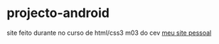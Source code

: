 # projecto-android
 site feito durante no curso de html/css3 m03 do cev
[meu site pessoal](https://ricardomassungui.github.io/site-pessoal/ )
